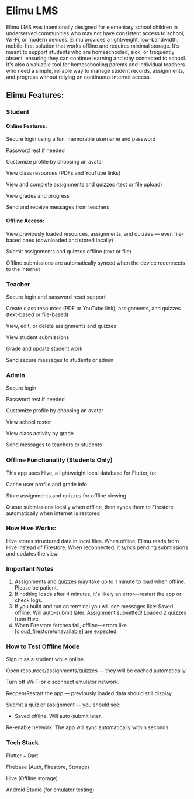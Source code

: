 # Elimu LMS

Elimu LMS was intentionally designed for elementary school children in underserved communities who may not have consistent access to school, Wi-Fi, or modern devices. Elimu provides a lightweight, low-bandwidth, mobile-first solution that works offline and requires minimal storage. It’s meant to support students who are homeschooled, sick, or frequently absent, ensuring they can continue learning and stay connected to school. It's also a valuable tool for homeschooling parents and individual teachers who need a simple, reliable way to manage student records, assignments, and progress without relying on continuous internet access.

## Elimu Features:

### Student

#### Online Features:

Secure login using a fun, memorable username and password

Password rest if needed

Customize profile by choosing an avatar

View class resources (PDFs and YouTube links)

View and complete assignments and quizzes (text or file upload)

View grades and progress

Send and receive messages from teachers

#### Offline Access:

View previously loaded resources, assignments, and quizzes — even file-based ones (downloaded and stored locally)

Submit assignments and quizzes offline (text or file)

Offline submissions are automatically synced when the device reconnects to the internet

### Teacher
Secure login and password reset support

Create class resources (PDF or YouTube link), assignments, and quizzes (text-based or file-based)

View, edit, or delete assignments and quizzes

View student submissions

Grade and update student work

Send secure messages to students or admin

### Admin
Secure login 

Password rest if needed

Customize profile by choosing an avatar

View school roster

View class activity by grade

Send messages to teachers or students

### Offline Functionality (Students Only)

This app uses Hive, a lightweight local database for Flutter, to:

Cache user profile and grade info

Store assignments and quizzes for offline viewing

Queue submissions locally when offline, then syncs them to Firestore automatically when internet is restored

### How Hive Works:

Hive stores structured data in local files. When offline, Elimu reads from Hive instead of Firestore. When reconnected, it syncs pending submissions and updates the view.

### Important Notes

1. Assignments and quizzes may take up to 1 minute to load when offline. Please be patient.
2. If nothing loads after 4 minutes, it's likely an error—restart the app or check logs.
3. If you build and run on terminal you will see messages like:
    Saved offline. Will auto-submit later.
    Assignment submitted!
    Loaded 2 quizzes from Hive
4. When Firestore fetches fail, offline—errors like [cloud_firestore/unavailable] are expected.

### How to Test Offline Mode

  Sign in as a student while online.
  
  Open resources/assignments/quizzes — they will be cached automatically.
  
  Turn off Wi-Fi or disconnect emulator network.
  
  Reopen/Restart the app — previously loaded data should still display.
  
  Submit a quiz or assignment — you should see:
  
  - Saved offline. Will auto-submit later.
  
  Re-enable network. The app will sync automatically within seconds.

### Tech Stack

  Flutter + Dart
  
  Firebase (Auth, Firestore, Storage)
  
  Hive (Offline storage)
  
  Android Studio (for emulator testing)

